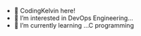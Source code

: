 - 👋 CodingKelvin here!
- 👀 I’m interested in DevOps Engineering...
- 🌱 I’m currently learning ...C programming 

<!---
CodingKelvin/CodingKelvin is a ✨ special ✨ repository because its `README.md` (this file) appears on your GitHub profile.
You can click the Preview link to take a look at your changes.
--->
